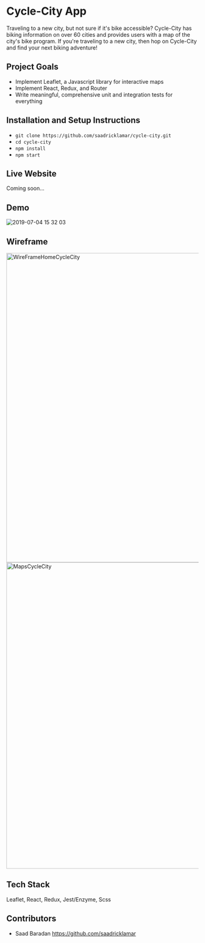 # Cycle-City App

Traveling to a new city, but not sure if it's bike accessible? Cycle-City has biking information on over 60 cities and provides users with a map of the city's bike program. If you're traveling to a new city, then hop on Cycle-City and find your next biking adventure! 


## Project Goals

* Implement Leaflet, a Javascript library for interactive maps
* Implement React, Redux, and Router
* Write meaningful, comprehensive unit and integration tests for everything

## Installation and Setup Instructions

* `git clone https://github.com/saadricklamar/cycle-city.git`
* `cd cycle-city`
* `npm install`
* `npm start`

## Live Website

Coming soon...

## Demo

![2019-07-04 15 32 03](https://user-images.githubusercontent.com/42000931/60688210-01311e00-9e71-11e9-819f-9ff94385eb84.gif)


## Wireframe

<img width="810" alt="WireFrameHomeCycleCity" src="https://user-images.githubusercontent.com/42000931/58891064-16b3fc00-86a9-11e9-9888-994bcf98e7d3.png">

<img width="802" alt="MapsCycleCity" src="https://user-images.githubusercontent.com/42000931/58891070-19165600-86a9-11e9-90b3-ebab18f4efe2.png">

## Tech Stack

Leaflet, React, Redux, Jest/Enzyme, Scss

## Contributors

* Saad Baradan https://github.com/saadricklamar
